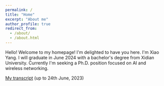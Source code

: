 ```yaml
---
permalink: /
title: "Home"
excerpt: "About me"
author_profile: true
redirect_from: 
  - /about/
  - /about.html
---
```


Hello! Welcome to my homepage! I'm delighted to have you here. I'm Xiao Yang. I will graduate in June 2024 with a bachelor's degree from Xidian University. Currently I'm seeking a Ph.D. position focused on AI and wireless networking.

[My transcript](http://ste-young.github.io/files/transcript.pdf) (up to 24th June, 2023)













